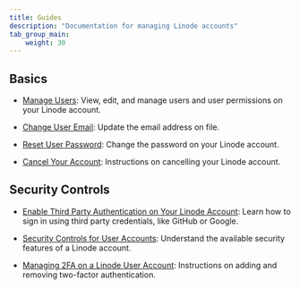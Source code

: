 ```yaml
---
title: Guides
description: "Documentation for managing Linode accounts"
tab_group_main:
    weight: 30
---
```


## Basics

- [Manage Users](/docs/products/platform/accounts/guides/manage-users/): View, edit, and manage users and user permissions on your Linode account.

- [Change User Email](/docs/products/platform/accounts/guides/manage-users/change-user-email/): Update the email address on file.

- [Reset User Password](/docs/products/platform/accounts/guides/reset-user-password/): Change the password on your Linode account.

- [Cancel Your Account](/docs/products/platform/accounts/guides/cancel-account/): Instructions on cancelling your Linode account.

## Security Controls

- [Enable Third Party Authentication on Your Linode Account](/docs/products/platform/accounts/guides/third-party-authentication/): Learn how to sign in using third party credentials, like GitHub or Google.

- [Security Controls for User Accounts](/docs/products/platform/accounts/guides/user-security-controls/): Understand the available security features of a Linode account.

- [Managing 2FA on a Linode User Account](/docs/products/platform/accounts/guides/2fa/): Instructions on adding and removing two-factor authentication.